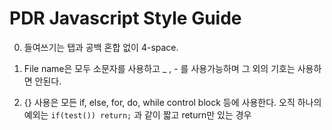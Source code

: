 # PDR Javascript Style Guide

0. 들여쓰기는 탭과 공백 혼합 없이 4-space.

1. File name은 모두 소문자를 사용하고 _ , - 를 사용가능하며 그 외의 기호는 사용하면 안된다.

2. {} 사용은 모든 if, else, for, do, while control block 등에 사용한다. 오직 하나의 예외는 ```if(test()) return;``` 과 같이 짧고 return만 있는 경우